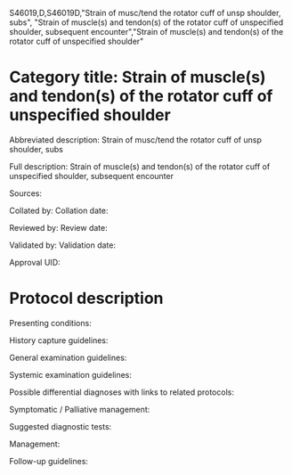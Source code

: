S46019,D,S46019D,"Strain of musc/tend the rotator cuff of unsp shoulder, subs", "Strain of muscle(s) and tendon(s) of the rotator cuff of unspecified shoulder, subsequent encounter","Strain of muscle(s) and tendon(s) of the rotator cuff of unspecified shoulder"
# Category title: Strain of muscle(s) and tendon(s) of the rotator cuff of unspecified shoulder

Abbreviated description: Strain of musc/tend the rotator cuff of unsp shoulder, subs

Full description: Strain of muscle(s) and tendon(s) of the rotator cuff of unspecified shoulder, subsequent encounter

Sources:

Collated by:
Collation date:

Reviewed by:
Review date:

Validated by:
Validation date:

Approval UID:

# Protocol description

Presenting conditions:

History capture guidelines:

General examination guidelines:

Systemic examination guidelines:

Possible differential diagnoses with links to related protocols:

Symptomatic / Palliative management:

Suggested diagnostic tests:

Management:

Follow-up guidelines:
